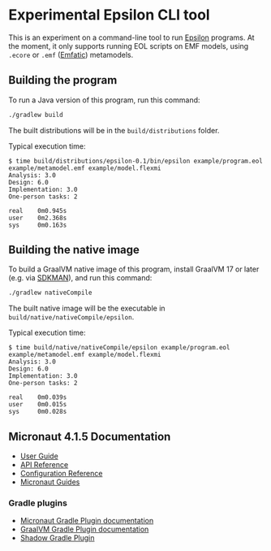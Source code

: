 # Experimental Epsilon CLI tool

This is an experiment on a command-line tool to run [Epsilon](http://eclipse.org/epsilon) programs.
At the moment, it only supports running EOL scripts on EMF models, using `.ecore` or `.emf` ([Emfatic](https://eclipse.dev/emfatic/)) metamodels.

## Building the program

To run a Java version of this program, run this command:

```sh
./gradlew build
```

The built distributions will be in the `build/distributions` folder.

Typical execution time:

```shell
$ time build/distributions/epsilon-0.1/bin/epsilon example/program.eol example/metamodel.emf example/model.flexmi 
Analysis: 3.0
Design: 6.0
Implementation: 3.0
One-person tasks: 2

real    0m0.945s
user    0m2.368s
sys     0m0.163s
```

## Building the native image

To build a GraalVM native image of this program, install GraalVM 17 or later (e.g. via [SDKMAN](https://sdkman.io/)), and run this command:

```sh
./gradlew nativeCompile
```

The built native image will be the executable in `build/native/nativeCompile/epsilon`.

Typical execution time:

```shell
$ time build/native/nativeCompile/epsilon example/program.eol example/metamodel.emf example/model.flexmi 
Analysis: 3.0
Design: 6.0
Implementation: 3.0
One-person tasks: 2

real    0m0.039s
user    0m0.015s
sys     0m0.028s
```

## Micronaut 4.1.5 Documentation

- [User Guide](https://docs.micronaut.io/4.1.5/guide/index.html)
- [API Reference](https://docs.micronaut.io/4.1.5/api/index.html)
- [Configuration Reference](https://docs.micronaut.io/4.1.5/guide/configurationreference.html)
- [Micronaut Guides](https://guides.micronaut.io/index.html)

### Gradle plugins

- [Micronaut Gradle Plugin documentation](https://micronaut-projects.github.io/micronaut-gradle-plugin/latest/)
- [GraalVM Gradle Plugin documentation](https://graalvm.github.io/native-build-tools/latest/gradle-plugin.html)
- [Shadow Gradle Plugin](https://plugins.gradle.org/plugin/com.github.johnrengelman.shadow)
